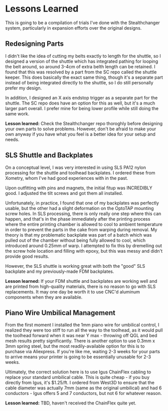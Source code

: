# Lessons Learned

This is going to be a compilation of trials I've done with the Stealthchanger system, particularly in expansion efforts over the original designs.


## Redesigning Parts

I didn't like the idea of cutting my belts exactly to length for the shuttle, so I designed a version of the shuttle which has integrated pathing for looping the belt around, so around 3-4cm of extra belth length can be retained. I found that this was resolved by a part from the SC repo called the shuttle keeper. This does basically the exact same thing, though it's a separate part instead of being integrated directly to the shuttle, so I do still personally prefer my design.

In addition, I designed an X axis endstop trigger as a separate part for the shuttle. The SC repo does have an option for this as well, but it's a much larger part overall. I prefer mine for being lower profile while still doing the same work.

**Lesson learned:** Check the Stealthchanger repo thoroghly before designing your own parts to solve problems. However, don't be afraid to make your own anyway if you have what you feel is a better idea for your setup and needs.


## SLS Shuttle and Backplates

On a conceptual level, I was very interested in using SLS PA12 nylon processing for the shuttle and toolhead backplates. I ordered these from Xometry, whom I've had good experiences with in the past.

Upon outfitting with pins and magnets, the initial fitup was INCREDIBLY good. I adjusted the tilt screws and got them all installed. 

Unfortunately, in practice, I found that one of my backplates was perfectly usable, but the other had a slight deformation on the OptoTAP mounting screw holes. In SLS processing, there is only really one step where this can happen, and that's in the phase immediately after the printing process where the entire printing chamber is allowed to cool to ambient temperature in order to prevent the parts in the cake from warping during removal. My theory is that my problematic backplate was part of a batch which was pulled out of the chamber without being fully allowed to cool, which introduced around 0.25mm of warp. I attempted to fix this by dremelling out the screw hole location and filling with epoxy, but this was messy and didn't provide good results.

However, the SLS shuttle is working great with both the "good" SLS backplate and my previously-made FDM backplates.

**Lesson learned:** If your FDM shuttle and backplates are working well and are printed from high-quality materials, there is no reason to go with SLS replacements. It may one day be worth it to use CNC'd aluminum components when they are available.


## Piano Wire Umbilical Management

From the first moment I installed the 1mm piano wire for umbilical control, I realized they were too stiff to run all the way to the toolhead, as it would pull the toolhead forward when it was near Y max - throwing off QGL and bed mesh results pretty significantly. There is another option to use 0.3mm x 3mm spring steel, but the most readily-available option for this is to purchase via Aliexpress. If you're like me, waiting 2-3 weeks for your parts to arrive means your printer is going to be essentially unusable for 2-3 weeks. 

Ultimately, the correct solution here is to use Igus ChainFlex cabling to replace your standard umbilical cable. This is quite cheap - if you buy directly from Igus, it's $1.25/ft. I ordered from West3D to ensure that the cable diameter was actually 7mm (same as the original umbilical) and had 6 conductors - Igus offers 5 and 7 conductors, but not 6 for whatever reason.

**Lesson learned:** TBD, haven't received the ChainFlex quite yet.
